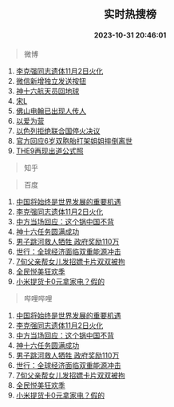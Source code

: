 <div align="center"><h2>实时热搜榜</h2><h4>2023-10-31 20:46:01</h4></div>

> 微博  

1. [李克强同志遗体11月2日火化](https://s.weibo.com/weibo?q=%23%E6%9D%8E%E5%85%8B%E5%BC%BA%E5%90%8C%E5%BF%97%E9%81%97%E4%BD%9311%E6%9C%882%E6%97%A5%E7%81%AB%E5%8C%96%23&t=31&band_rank=1&Refer=top)<br />
2. [微信新增独立发送按钮](https://s.weibo.com/weibo?q=%23%E5%BE%AE%E4%BF%A1%E6%96%B0%E5%A2%9E%E7%8B%AC%E7%AB%8B%E5%8F%91%E9%80%81%E6%8C%89%E9%92%AE%23&t=31&band_rank=2&Refer=top)<br />
3. [神十六航天员回地球](https://s.weibo.com/weibo?q=%23%E7%A5%9E%E5%8D%81%E5%85%AD%E8%88%AA%E5%A4%A9%E5%91%98%E5%9B%9E%E5%9C%B0%E7%90%83%23&t=31&band_rank=3&Refer=top)<br />
4. [宋L](https://s.weibo.com/weibo?q=%E5%AE%8BL&t=31&band_rank=4&Refer=top)<br />
5. [佛山电翰已出现人传人](https://s.weibo.com/weibo?q=%23%E4%BD%9B%E5%B1%B1%E7%94%B5%E7%BF%B0%E5%B7%B2%E5%87%BA%E7%8E%B0%E4%BA%BA%E4%BC%A0%E4%BA%BA%23&t=31&band_rank=5&Refer=top)<br />
6. [以爱为营](https://s.weibo.com/weibo?q=%E4%BB%A5%E7%88%B1%E4%B8%BA%E8%90%A5&t=31&band_rank=6&Refer=top)<br />
7. [以色列拒绝联合国停火决议](https://s.weibo.com/weibo?q=%23%E4%BB%A5%E8%89%B2%E5%88%97%E6%8B%92%E7%BB%9D%E8%81%94%E5%90%88%E5%9B%BD%E5%81%9C%E7%81%AB%E5%86%B3%E8%AE%AE%23&t=31&band_rank=7&Refer=top)<br />
8. [官方回应6岁双胞胎打架姐姐摔倒离世](https://s.weibo.com/weibo?q=%23%E5%AE%98%E6%96%B9%E5%9B%9E%E5%BA%946%E5%B2%81%E5%8F%8C%E8%83%9E%E8%83%8E%E6%89%93%E6%9E%B6%E5%A7%90%E5%A7%90%E6%91%94%E5%80%92%E7%A6%BB%E4%B8%96%23&t=31&band_rank=8&Refer=top)<br />
9. [THE9再现出道公式照](https://s.weibo.com/weibo?q=%23THE9%E5%86%8D%E7%8E%B0%E5%87%BA%E9%81%93%E5%85%AC%E5%BC%8F%E7%85%A7%23&t=31&band_rank=9&Refer=top)<br />

> 知乎  


> 百度  

1. [中国将始终是世界发展的重要机遇](https://www.baidu.com/s?wd=%E4%B8%AD%E5%9B%BD%E5%B0%86%E5%A7%8B%E7%BB%88%E6%98%AF%E4%B8%96%E7%95%8C%E5%8F%91%E5%B1%95%E7%9A%84%E9%87%8D%E8%A6%81%E6%9C%BA%E9%81%87&sa=fyb_news&rsv_dl=fyb_news)<br />
2. [李克强同志遗体11月2日火化](https://www.baidu.com/s?wd=%E6%9D%8E%E5%85%8B%E5%BC%BA%E5%90%8C%E5%BF%97%E9%81%97%E4%BD%9311%E6%9C%882%E6%97%A5%E7%81%AB%E5%8C%96&sa=fyb_news&rsv_dl=fyb_news)<br />
3. [中方当场回应：这个锅中国不背](https://www.baidu.com/s?wd=%E4%B8%AD%E6%96%B9%E5%BD%93%E5%9C%BA%E5%9B%9E%E5%BA%94%EF%BC%9A%E8%BF%99%E4%B8%AA%E9%94%85%E4%B8%AD%E5%9B%BD%E4%B8%8D%E8%83%8C&sa=fyb_news&rsv_dl=fyb_news)<br />
4. [神十六任务圆满成功](https://www.baidu.com/s?wd=%E7%A5%9E%E5%8D%81%E5%85%AD%E4%BB%BB%E5%8A%A1%E5%9C%86%E6%BB%A1%E6%88%90%E5%8A%9F&sa=fyb_news&rsv_dl=fyb_news)<br />
5. [男子跳河救人牺牲 政府奖励110万](https://www.baidu.com/s?wd=%E7%94%B7%E5%AD%90%E8%B7%B3%E6%B2%B3%E6%95%91%E4%BA%BA%E7%89%BA%E7%89%B2+%E6%94%BF%E5%BA%9C%E5%A5%96%E5%8A%B1110%E4%B8%87&sa=fyb_news&rsv_dl=fyb_news)<br />
6. [世行：全球经济面临双重能源冲击](https://www.baidu.com/s?wd=%E4%B8%96%E8%A1%8C%EF%BC%9A%E5%85%A8%E7%90%83%E7%BB%8F%E6%B5%8E%E9%9D%A2%E4%B8%B4%E5%8F%8C%E9%87%8D%E8%83%BD%E6%BA%90%E5%86%B2%E5%87%BB&sa=fyb_news&rsv_dl=fyb_news)<br />
7. [7旬父亲帮女儿发招嫖卡片双双被拘](https://www.baidu.com/s?wd=7%E6%97%AC%E7%88%B6%E4%BA%B2%E5%B8%AE%E5%A5%B3%E5%84%BF%E5%8F%91%E6%8B%9B%E5%AB%96%E5%8D%A1%E7%89%87%E5%8F%8C%E5%8F%8C%E8%A2%AB%E6%8B%98&sa=fyb_news&rsv_dl=fyb_news)<br />
8. [全民悦美狂欢季](https://www.baidu.com/s?wd=%E5%85%A8%E6%B0%91%E6%82%A6%E7%BE%8E%E7%8B%82%E6%AC%A2%E5%AD%A3&sa=fyb_news&rsv_dl=fyb_news)<br />
9. [小米提货卡0元拿家电？假的](https://www.baidu.com/s?wd=%E5%B0%8F%E7%B1%B3%E6%8F%90%E8%B4%A7%E5%8D%A10%E5%85%83%E6%8B%BF%E5%AE%B6%E7%94%B5%EF%BC%9F%E5%81%87%E7%9A%84&sa=fyb_news&rsv_dl=fyb_news)<br />

> 哔哩哔哩  

1. [中国将始终是世界发展的重要机遇](https://www.baidu.com/s?wd=%E4%B8%AD%E5%9B%BD%E5%B0%86%E5%A7%8B%E7%BB%88%E6%98%AF%E4%B8%96%E7%95%8C%E5%8F%91%E5%B1%95%E7%9A%84%E9%87%8D%E8%A6%81%E6%9C%BA%E9%81%87&sa=fyb_news&rsv_dl=fyb_news)<br />
2. [李克强同志遗体11月2日火化](https://www.baidu.com/s?wd=%E6%9D%8E%E5%85%8B%E5%BC%BA%E5%90%8C%E5%BF%97%E9%81%97%E4%BD%9311%E6%9C%882%E6%97%A5%E7%81%AB%E5%8C%96&sa=fyb_news&rsv_dl=fyb_news)<br />
3. [中方当场回应：这个锅中国不背](https://www.baidu.com/s?wd=%E4%B8%AD%E6%96%B9%E5%BD%93%E5%9C%BA%E5%9B%9E%E5%BA%94%EF%BC%9A%E8%BF%99%E4%B8%AA%E9%94%85%E4%B8%AD%E5%9B%BD%E4%B8%8D%E8%83%8C&sa=fyb_news&rsv_dl=fyb_news)<br />
4. [神十六任务圆满成功](https://www.baidu.com/s?wd=%E7%A5%9E%E5%8D%81%E5%85%AD%E4%BB%BB%E5%8A%A1%E5%9C%86%E6%BB%A1%E6%88%90%E5%8A%9F&sa=fyb_news&rsv_dl=fyb_news)<br />
5. [男子跳河救人牺牲 政府奖励110万](https://www.baidu.com/s?wd=%E7%94%B7%E5%AD%90%E8%B7%B3%E6%B2%B3%E6%95%91%E4%BA%BA%E7%89%BA%E7%89%B2+%E6%94%BF%E5%BA%9C%E5%A5%96%E5%8A%B1110%E4%B8%87&sa=fyb_news&rsv_dl=fyb_news)<br />
6. [世行：全球经济面临双重能源冲击](https://www.baidu.com/s?wd=%E4%B8%96%E8%A1%8C%EF%BC%9A%E5%85%A8%E7%90%83%E7%BB%8F%E6%B5%8E%E9%9D%A2%E4%B8%B4%E5%8F%8C%E9%87%8D%E8%83%BD%E6%BA%90%E5%86%B2%E5%87%BB&sa=fyb_news&rsv_dl=fyb_news)<br />
7. [7旬父亲帮女儿发招嫖卡片双双被拘](https://www.baidu.com/s?wd=7%E6%97%AC%E7%88%B6%E4%BA%B2%E5%B8%AE%E5%A5%B3%E5%84%BF%E5%8F%91%E6%8B%9B%E5%AB%96%E5%8D%A1%E7%89%87%E5%8F%8C%E5%8F%8C%E8%A2%AB%E6%8B%98&sa=fyb_news&rsv_dl=fyb_news)<br />
8. [全民悦美狂欢季](https://www.baidu.com/s?wd=%E5%85%A8%E6%B0%91%E6%82%A6%E7%BE%8E%E7%8B%82%E6%AC%A2%E5%AD%A3&sa=fyb_news&rsv_dl=fyb_news)<br />
9. [小米提货卡0元拿家电？假的](https://www.baidu.com/s?wd=%E5%B0%8F%E7%B1%B3%E6%8F%90%E8%B4%A7%E5%8D%A10%E5%85%83%E6%8B%BF%E5%AE%B6%E7%94%B5%EF%BC%9F%E5%81%87%E7%9A%84&sa=fyb_news&rsv_dl=fyb_news)<br />
